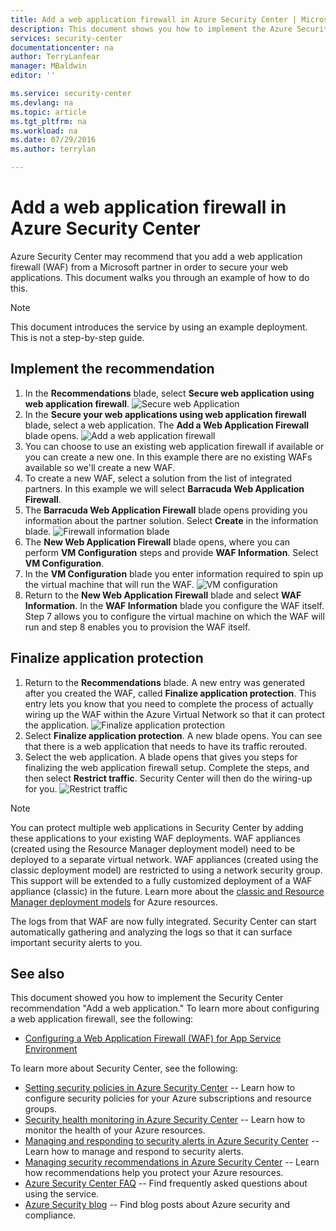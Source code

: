 ```yaml
---
title: Add a web application firewall in Azure Security Center | Microsoft Azure
description: This document shows you how to implement the Azure Security Center recommendations **Add a web application firewall** and **Finalize application protection**.
services: security-center
documentationcenter: na
author: TerryLanfear
manager: MBaldwin
editor: ''

ms.service: security-center
ms.devlang: na
ms.topic: article
ms.tgt_pltfrm: na
ms.workload: na
ms.date: 07/29/2016
ms.author: terrylan

---
```

# Add a web application firewall in Azure Security Center
Azure Security Center may recommend that you add a web application firewall (WAF) from a Microsoft partner in order to secure your web applications. This document walks you through an example of how to do this.

> [!NOTE]
> This document introduces the service by using an example deployment.  This is not a step-by-step guide.
> 
> 

## Implement the recommendation
1. In the **Recommendations** blade, select **Secure web application using web application firewall**.
   ![Secure web Application](./media/security-center-add-web-application-firewall/secure-web-application.png)
2. In the **Secure your web applications using web application firewall** blade, select a web application. The **Add a Web Application Firewall** blade opens.
   ![Add a web application firewall](./media/security-center-add-web-application-firewall/add-a-waf.png)
3. You can choose to use an existing web application firewall if available or you can create a new one. In this example there are no existing WAFs available so we'll create a new WAF.
4. To create a new WAF, select a solution from the list of integrated partners. In this example we will select **Barracuda Web Application Firewall**.
5. The **Barracuda Web Application Firewall** blade opens providing you information about the partner solution. Select **Create** in the information blade.
   ![Firewall information blade](./media/security-center-add-web-application-firewall/info-blade.png)
6. The **New Web Application Firewall** blade opens, where you can perform **VM Configuration** steps and provide **WAF Information**. Select **VM Configuration**.
7. In the **VM Configuration** blade you enter information required to spin up the virtual machine that will run the WAF.
   ![VM configuration](./media/security-center-add-web-application-firewall/select-vm-config.png)
8. Return to the **New Web Application Firewall** blade and select **WAF Information**. In the **WAF Information** blade you configure the WAF itself. Step 7 allows you to configure the virtual machine on which the WAF will run and step 8 enables you to provision the WAF itself.

## Finalize application protection
1. Return to the **Recommendations** blade. A new entry was generated after you created the WAF, called **Finalize application protection**. This entry lets you know that you need to complete the process of actually wiring up the WAF within the Azure Virtual Network so that it can protect the application.
   ![Finalize application protection](./media/security-center-add-web-application-firewall/finalize-waf.png)
2. Select **Finalize application protection**. A new blade opens. You can see that there is a web application that needs to have its traffic rerouted.
3. Select the web application. A blade opens that gives you steps for finalizing the web application firewall setup. Complete the steps, and then select **Restrict traffic**. Security Center will then do the wiring-up for you.
   ![Restrict traffic](./media/security-center-add-web-application-firewall/restrict-traffic.png)

> [!NOTE]
> You can protect multiple web applications in Security Center by adding these applications to your existing WAF deployments. WAF appliances (created using the Resource Manager deployment model) need to be deployed to a separate virtual network. WAF appliances (created using the classic deployment model) are restricted to using a network security group. This support will be extended to a fully customized deployment of a WAF appliance (classic) in the future. Learn more about the [classic and Resource Manager deployment models](../azure-classic-rm.md) for Azure resources.
> 
> 

The logs from that WAF are now fully integrated. Security Center can start automatically gathering and analyzing the logs so that it can surface important security alerts to you.

## See also
This document showed you how to implement the Security Center recommendation "Add a web application." To learn more about configuring a web application firewall, see the following:

* [Configuring a Web Application Firewall (WAF) for App Service Environment](../app-service-web/app-service-app-service-environment-web-application-firewall.md)

To learn more about Security Center, see the following:

* [Setting security policies in Azure Security Center](security-center-policies.md) -- Learn how to configure security policies for your Azure subscriptions and resource groups.
* [Security health monitoring in Azure Security Center](security-center-monitoring.md) -- Learn how to monitor the health of your Azure resources.
* [Managing and responding to security alerts in Azure Security Center](security-center-managing-and-responding-alerts.md) -- Learn how to manage and respond to security alerts.
* [Managing security recommendations in Azure Security Center](security-center-recommendations.md) -- Learn how recommendations help you protect your Azure resources.
* [Azure Security Center FAQ](security-center-faq.md) -- Find frequently asked questions about using the service.
* [Azure Security blog](http://blogs.msdn.com/b/azuresecurity/) -- Find blog posts about Azure security and compliance.

<!--Image references-->
[1]: ./media/security-center-add-web-application-firewall/secure-web-application.png
[2]:./media/security-center-add-web-application-firewall/add-a-waf.png
[3]: ./media/security-center-add-web-application-firewall/info-blade.png
[4]: ./media/security-center-add-web-application-firewall/select-vm-config.png
[5]: ./media/security-center-add-web-application-firewall/finalize-waf.png
[6]: ./media/security-center-add-web-application-firewall/restrict-traffic.png
